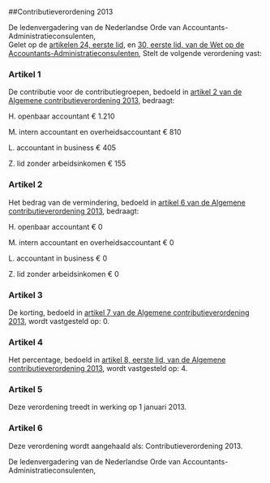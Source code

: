 <meta http-equiv='Content-Type' content='text/html; charset=utf-8' />

##Contributieverordening 2013

De ledenvergadering van de Nederlandse Orde van Accountants-Administratieconsulenten,  
Gelet op de [artikelen 24, eerste lid](../../../../wet/wet/op/de/accountants-administratieconsulenten/BWBR0002856/README.md), en [30, eerste lid, van de Wet op de Accountants-Administratieconsulenten](../../../../wet/wet/op/de/accountants-administratieconsulenten/BWBR0002856/README.md),
Stelt de volgende verordening vast:    

### Artikel  1  

De contributie voor de contributiegroepen, bedoeld in [artikel 2 van de Algemene contributieverordening 2013](../../../../pbo/algemene/contributieverordening/2013/BWBR0031866/README.md), bedraagt: 

H. openbaar accountant € 1.210  

M. intern accountant en overheidsaccountant € 810  

L. accountant in business € 405  

Z. lid zonder arbeidsinkomen € 155    

### Artikel  2  

Het bedrag van de vermindering, bedoeld in [artikel 6 van de Algemene contributieverordening 2013](../../../../pbo/algemene/contributieverordening/2013/BWBR0031866/README.md), bedraagt: 

H. openbaar accountant € 0  

M. intern accountant en overheidsaccountant € 0  

L. accountant in business € 0  

Z. lid zonder arbeidsinkomen € 0    

### Artikel  3  

De korting, bedoeld in [artikel 7 van de Algemene contributieverordening 2013](../../../../pbo/algemene/contributieverordening/2013/BWBR0031866/README.md), wordt vastgesteld op: 0.  

### Artikel  4  

Het percentage, bedoeld in [artikel 8, eerste lid, van de Algemene contributieverordening 2013](../../../../pbo/algemene/contributieverordening/2013/BWBR0031866/README.md), wordt vastgesteld op: 4.  

### Artikel  5  

Deze verordening treedt in werking op 1 januari 2013.  

### Artikel  6  

Deze verordening wordt aangehaald als: Contributieverordening 2013.  

De ledenvergadering van de Nederlandse Orde van Accountants-Administratieconsulenten,    
